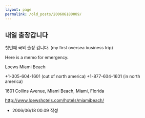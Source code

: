 ```yaml
---
layout: page
permalink: /old_posts/200606180009/
---
```


## 내일 출장갑니다

첫번째 국외 출장 갑니다. (my first oversea business trip)

Here is a memo for emergency.

Loews Miami Beach

+1-305-604-1601 (out of north america)
+1-877-604-1601 (in north america)

1601 Collins Avenue, Miami Beach, Miami, Florida

<a href="http://www.loewshotels.com/hotels/miamibeach/">http://www.loewshotels.com/hotels/miamibeach/</a>






- 2006/06/18 00:09 작성